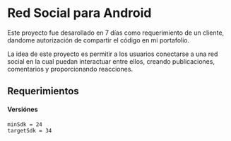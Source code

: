 
# Red Social para Android
Este proyecto fue desarollado en 7 días como requerimiento de un cliente, dandome autorización de compartir el código en mi portafolio. 

La idea de este proyecto es permitir a los usuarios conectarse a una red social en la cual puedan interactuar entre ellos, creando publicaciones, comentarios y proporcionando reacciones.
## Requerimientos

#### Versiónes

```http
minSdk = 24
targetSdk = 34
```



